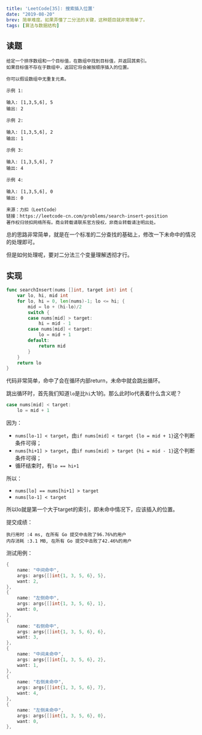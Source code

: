 ```yaml lw-blog-meta
title: 'LeetCode[35]: 搜索插入位置'
date: "2019-08-20"
brev: 简单难度。如果弄懂了二分法的关键，这种题目就非常简单了。
tags: [算法与数据结构]
```


## 读题

```text
给定一个排序数组和一个目标值，在数组中找到目标值，并返回其索引。
如果目标值不存在于数组中，返回它将会被按顺序插入的位置。

你可以假设数组中无重复元素。

示例 1:

输入: [1,3,5,6], 5
输出: 2

示例 2:

输入: [1,3,5,6], 2
输出: 1

示例 3:

输入: [1,3,5,6], 7
输出: 4

示例 4:

输入: [1,3,5,6], 0
输出: 0

来源：力扣（LeetCode）
链接：https://leetcode-cn.com/problems/search-insert-position
著作权归领扣网络所有。商业转载请联系官方授权，非商业转载请注明出处。
```

总的思路非常简单，就是在一个标准的二分查找的基础上，修改一下未命中的情况的处理即可。

但是如何处理呢，要对二分法三个变量理解透彻才行。

## 实现

```go
func searchInsert(nums []int, target int) int {
    var lo, hi, mid int
    for lo, hi = 0, len(nums)-1; lo <= hi; {
        mid = lo + (hi-lo)/2
        switch {
        case nums[mid] > target:
            hi = mid - 1
        case nums[mid] < target:
            lo = mid + 1
        default:
            return mid
        }
    }
    return lo
}
```

代码非常简单，命中了会在循环内部return，未命中就会跳出循环。

跳出循环时，首先我们知道`lo`是比`hi`大1的。那么此时lo代表着什么含义呢？

```go
case nums[mid] < target:
    lo = mid + 1
```

因为：

- `nums[lo-1] < target`，由`if nums[mid] < target {lo = mid + 1}`这个判断条件可得；
- `nums[hi+1] > target`，由`if nums[mid] > target {hi = mid - 1}`这个判断条件可得；
- 循环结束时，有`lo == hi+1`

所以：

- `nums[lo] == nums[hi+1] > target`
- `nums[lo-1] < target`

所以lo就是第一个大于target的索引，即未命中情况下，应该插入的位置。

提交成绩：

```text
执行用时 :4 ms, 在所有 Go 提交中击败了96.76%的用户
内存消耗 :3.1 MB, 在所有 Go 提交中击败了42.46%的用户
```

测试用例：

```go
{
    name: "中间命中",
    args: args{[]int{1, 3, 5, 6}, 5},
    want: 2,
},
{
    name: "左侧命中",
    args: args{[]int{1, 3, 5, 6}, 1},
    want: 0,
},
{
    name: "右侧命中",
    args: args{[]int{1, 3, 5, 6}, 6},
    want: 3,
},
{
    name: "中间未命中",
    args: args{[]int{1, 3, 5, 6}, 2},
    want: 1,
},
{
    name: "右侧未命中",
    args: args{[]int{1, 3, 5, 6}, 7},
    want: 4,
},
{
    name: "左侧未命中",
    args: args{[]int{1, 3, 5, 6}, 0},
    want: 0,
},
```

